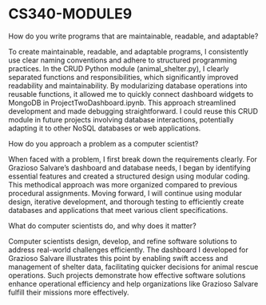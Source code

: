 # CS340-MODULE9
How do you write programs that are maintainable, readable, and adaptable?

To create maintainable, readable, and adaptable programs, I consistently use clear naming conventions and adhere to structured programming practices. In the CRUD Python module (animal_shelter.py), I clearly separated functions and responsibilities, which significantly improved readability and maintainability. By modularizing database operations into reusable functions, it allowed me to quickly connect dashboard widgets to MongoDB in ProjectTwoDashboard.ipynb. This approach streamlined development and made debugging straightforward. I could reuse this CRUD module in future projects involving database interactions, potentially adapting it to other NoSQL databases or web applications.

How do you approach a problem as a computer scientist?

When faced with a problem, I first break down the requirements clearly. For Grazioso Salvare’s dashboard and database needs, I began by identifying essential features and created a structured design using modular coding. This methodical approach was more organized compared to previous procedural assignments. Moving forward, I will continue using modular design, iterative development, and thorough testing to efficiently create databases and applications that meet various client specifications.

What do computer scientists do, and why does it matter?

Computer scientists design, develop, and refine software solutions to address real-world challenges efficiently. The dashboard I developed for Grazioso Salvare illustrates this point by enabling swift access and management of shelter data, facilitating quicker decisions for animal rescue operations. Such projects demonstrate how effective software solutions enhance operational efficiency and help organizations like Grazioso Salvare fulfill their missions more effectively.
